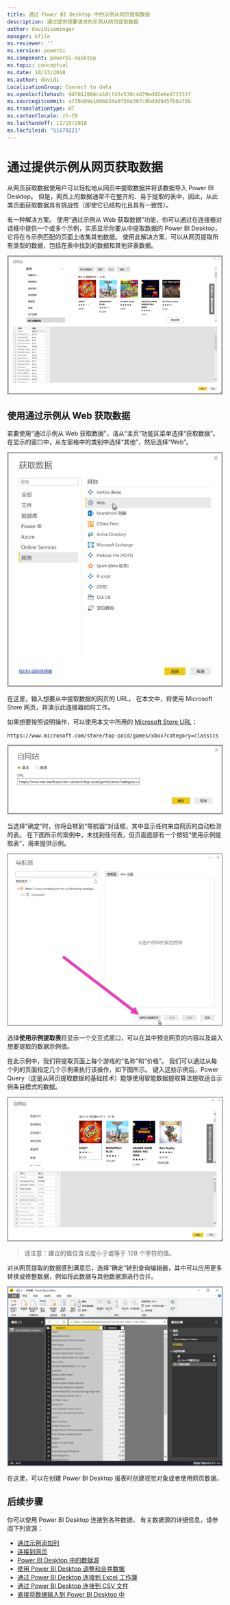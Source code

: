 ```yaml
---
title: 通过 Power BI Desktop 中的示例从网页提取数据
description: 通过提供想要请求的示例从网页提取数据
author: davidiseminger
manager: kfile
ms.reviewer: ''
ms.service: powerbi
ms.component: powerbi-desktop
ms.topic: conceptual
ms.date: 10/23/2018
ms.author: davidi
LocalizationGroup: Connect to data
ms.openlocfilehash: 9d7012006ca18cf43c530c4d79ed02e6ed73f33f
ms.sourcegitcommit: a739a99e1006834a0f56e387c0bd9d945fb8a76b
ms.translationtype: HT
ms.contentlocale: zh-CN
ms.lasthandoff: 11/15/2018
ms.locfileid: "51679221"
---
```

# <a name="get-data-from-a-web-page-by-providing-an-example"></a>通过提供示例从网页获取数据

从网页获取数据使用户可以轻松地从网页中提取数据并将该数据导入 Power BI Desktop。 但是，网页上的数据通常不在整齐的、易于提取的表中，因此，从此类页面获取数据具有挑战性（即使它已结构化且具有一致性）。 

有一种解决方案。 使用“通过示例从 Web 获取数据”功能，你可以通过在连接器对话框中提供一个或多个示例，实质显示你要从中提取数据的 Power BI Desktop，它将在与示例匹配的页面上收集其他数据。 使用此解决方案，可以从网页提取所有类型的数据，包括在表中找到的数据和其他非表数据。 

![通过示例从 Web 获取数据](media/desktop-connect-to-web-by-example/web-by-example_01.png)



## <a name="using-get-data-from-web-by-example"></a>使用通过示例从 Web 获取数据

若要使用“通过示例从 Web 获取数据”，请从“主页”功能区菜单选择“获取数据”。 在显示的窗口中，从左窗格中的类别中选择“其他”，然后选择“Web”。

![选择从中获取数据的 Web](media/desktop-connect-to-web-by-example/web-by-example_03.png)

在这里，输入想要从中提取数据的网页的 URL。 在本文中，将使用 Microsoft Store 网页，并演示此连接器如何工作。 

如果想要按照说明操作，可以使用本文中所用的 [Microsoft Store URL](https://www.microsoft.com/store/top-paid/games/xbox?category=classics)：

    https://www.microsoft.com/store/top-paid/games/xbox?category=classics

![Web 对话框](media/desktop-connect-to-web-by-example/web-by-example_04.png)

当选择“确定”时，你将会转到“导航器”对话框，其中显示任何来自网页的自动检测的表。 在下图所示的案例中，未找到任何表，但页面底部有一个按钮“使用示例提取表”，用来提供示例。


![导航器窗口](media/desktop-connect-to-web-by-example/web-by-example_05.png)

选择**使用示例提取表**将显示一个交互式窗口，可以在其中预览网页的内容以及输入想要提取的数据示例值。 

在此示例中，我们将提取页面上每个游戏的“名称”和“价格”。 我们可以通过从每个列的页面指定几个示例来执行该操作，如下图所示。 键入这些示例后，Power Query（这是从网页提取数据的基础技术）能够使用智能数据提取算法提取适合示例条目模式的数据。

![通过示例提取数据](media/desktop-connect-to-web-by-example/web-by-example_06.png)

> 请注意：建议的值仅含长度小于或等于 128 个字符的值。

对从网页提取的数据感到满意后，选择“确定”转到查询编辑器，其中可以应用更多转换或修整数据，例如将此数据与其他数据源进行合并。

![通过示例提取数据](media/desktop-connect-to-web-by-example/web-by-example_07.png)

在这里，可以在创建 Power BI Desktop 报表时创建视觉对象或者使用网页数据。


## <a name="next-steps"></a>后续步骤
你可以使用 Power BI Desktop 连接到各种数据。 有关数据源的详细信息，请参阅下列资源：

* [通过示例添加列](desktop-add-column-from-example.md)
* [连接到网页](desktop-connect-to-web.md)
* [Power BI Desktop 中的数据源](desktop-data-sources.md)
* [使用 Power BI Desktop 调整和合并数据](desktop-shape-and-combine-data.md)
* [通过 Power BI Desktop 连接到 Excel 工作簿](desktop-connect-excel.md)   
* [通过 Power BI Desktop 连接到 CSV 文件](desktop-connect-csv.md)   
* [直接将数据输入到 Power BI Desktop 中](desktop-enter-data-directly-into-desktop.md)   

